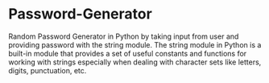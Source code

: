 # Password-Generator
Random Password Generator in Python by taking input from user and providing password with  the string module. The string module in Python is a built-in module that provides a set of useful constants and functions for working with strings  especially when dealing with character sets like letters, digits, punctuation, etc.
